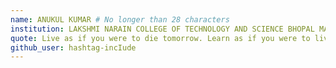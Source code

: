 ```yaml
---
name: ANUKUL KUMAR # No longer than 28 characters
institution: LAKSHMI NARAIN COLLEGE OF TECHNOLOGY AND SCIENCE BHOPAL MADHYA PRADESH INDIA 🚩 # no longer than 58 characters
quote: Live as if you were to die tomorrow. Learn as if you were to live forever.. # no longer than 100 characters, avoid using quotes(") to guarantee the format remains the same.
github_user: hashtag-incIude
---
```

